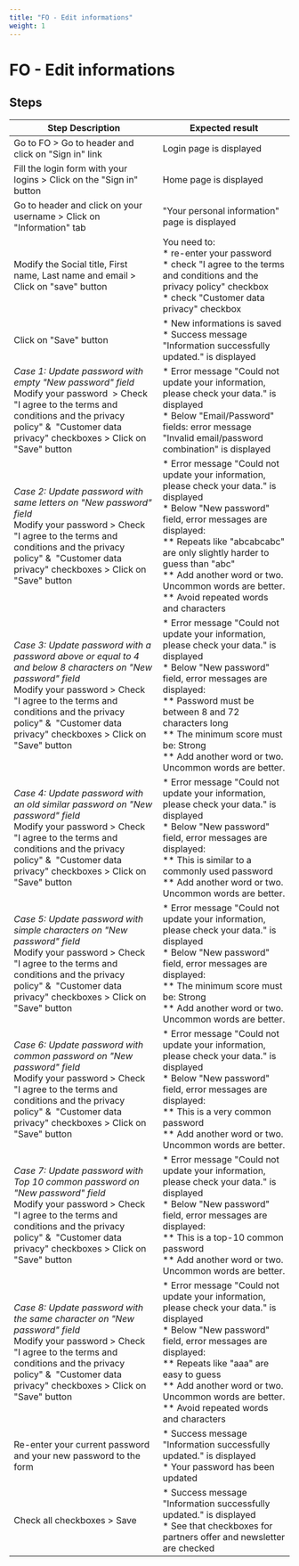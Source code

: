```yaml
---
title: "FO - Edit informations"
weight: 1
---
```


# FO - Edit informations
## Steps
| Step Description | Expected result |
| ----- | ----- |
| Go to FO > Go to header and click on "Sign in" link | Login page is displayed |
| Fill the login form with your logins > Click on the "Sign in" button | Home page is displayed |
| Go to header and click on your username > Click on "Information" tab | "Your personal information" page is displayed |
| Modify the Social title, First name, Last name and email > Click on "save" button | You need to:<br> * re-enter your password<br> * check "I agree to the terms and conditions and the privacy policy" checkbox<br> * check "Customer data privacy" checkbox |
| Click on "Save" button | * New informations is saved<br> * Success message "Information successfully updated." is displayed |
| *Case 1: Update password with empty "New password" field*<br>Modify your password  > Check "I agree to the terms and conditions and the privacy policy" &  "Customer data privacy" checkboxes > Click on "Save" button | * Error message "Could not update your information, please check your data." is displayed<br> * Below "Email/Password" fields: error message "Invalid email/password combination" is displayed |
| *Case 2: Update password with same letters on "New password" field*<br>Modify your password > Check "I agree to the terms and conditions and the privacy policy" &  "Customer data privacy" checkboxes > Click on "Save" button | * Error message "Could not update your information, please check your data." is displayed<br> * Below "New password" field, error messages are displayed:<br> ** Repeats like "abcabcabc" are only slightly harder to guess than "abc"<br> ** Add another word or two. Uncommon words are better.<br> ** Avoid repeated words and characters |
| *Case 3: Update password with a password above or equal to 4 and below 8 characters on "New password" field*<br>Modify your password > Check "I agree to the terms and conditions and the privacy policy" &  "Customer data privacy" checkboxes > Click on "Save" button | * Error message "Could not update your information, please check your data." is displayed<br> * Below "New password" field, error messages are displayed:<br> ** Password must be between 8 and 72 characters long<br> ** The minimum score must be: Strong<br> ** Add another word or two. Uncommon words are better. |
| *Case 4: Update password with an old similar password on "New password" field*<br>Modify your password > Check "I agree to the terms and conditions and the privacy policy" &  "Customer data privacy" checkboxes > Click on "Save" button | * Error message "Could not update your information, please check your data." is displayed<br> * Below "New password" field, error messages are displayed:<br> ** This is similar to a commonly used password<br> ** Add another word or two. Uncommon words are better. |
| *Case 5: Update password with simple characters on "New password" field*<br>Modify your password > Check "I agree to the terms and conditions and the privacy policy" &  "Customer data privacy" checkboxes > Click on "Save" button | * Error message "Could not update your information, please check your data." is displayed<br> * Below "New password" field, error messages are displayed:<br> ** The minimum score must be: Strong<br> ** Add another word or two. Uncommon words are better. |
| *Case 6: Update password with common password on "New password" field*<br>Modify your password > Check "I agree to the terms and conditions and the privacy policy" &  "Customer data privacy" checkboxes > Click on "Save" button | * Error message "Could not update your information, please check your data." is displayed<br> * Below "New password" field, error messages are displayed:<br> ** This is a very common password<br> ** Add another word or two. Uncommon words are better. |
| *Case 7: Update password with Top 10 common password on "New password" field*<br>Modify your password > Check "I agree to the terms and conditions and the privacy policy" &  "Customer data privacy" checkboxes > Click on "Save" button | * Error message "Could not update your information, please check your data." is displayed<br> * Below "New password" field, error messages are displayed:<br> ** This is a top-10 common password<br> ** Add another word or two. Uncommon words are better. |
| *Case 8: Update password with the same character on "New password" field*<br>Modify your password > Check "I agree to the terms and conditions and the privacy policy" &  "Customer data privacy" checkboxes > Click on "Save" button | * Error message "Could not update your information, please check your data." is displayed<br> * Below "New password" field, error messages are displayed:<br> ** Repeats like "aaa" are easy to guess<br> ** Add another word or two. Uncommon words are better.<br> ** Avoid repeated words and characters |
| Re-enter your current password and your new password to the form | * Success message "Information successfully updated." is displayed<br> * Your password has been updated |
| Check all checkboxes > Save | * Success message "Information successfully updated." is displayed<br> * See that checkboxes for partners offer and newsletter are checked |
